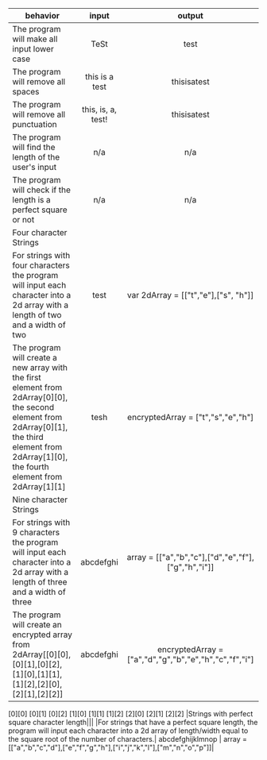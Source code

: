 | behavior |  input   |  output  |
|----------|:--------:|:--------:|
|The program will make all input lower case| TeSt | test |
|The program will remove all spaces| this is a test | thisisatest |
|The program will remove all punctuation| this, is, a, test! | thisisatest |
|The program will find the length of the user's input| n/a | n/a |
|The program will check if the length is a perfect square or not| n/a | n/a |
|Four character Strings|||
|For strings with four characters the program will input each character into a 2d array with a length of two and a width of two| test | var 2dArray = [["t","e"],["s", "h"]] |
|The program will create a new array with the first element from 2dArray[0][0], the second element from 2dArray[0][1], the third element from 2dArray[1][0], the fourth element from 2dArray[1][1] | tesh | encryptedArray = ["t","s","e","h"]|
|Nine character Strings|||
|For strings with 9 characters the program will input each character into a 2d array with a length of three and a width of three| abcdefghi | array = [["a","b","c"],["d","e","f"],["g","h","i"]]|
|The program will create an encrypted array from 2dArray[[0][0],[0][1],[0][2],[1][0],[1][1],[1][2],[2][0],[2][1],[2][2]] | abcdefghi | encryptedArray = ["a","d","g","b","e","h","c","f","i"]|
[0][0]
[0][1]
[0][2]
[1][0]
[1][1]
[1][2]
[2][0]
[2][1]
[2][2]
|Strings with perfect square character length|||
|For strings that have a perfect square length, the program will input each character into a 2d array of length/width equal to the square root of the number of characters.| abcdefghijklmnop | array = [["a","b","c","d"],["e","f","g","h"],["i","j","k","l"],["m","n","o","p"]]|
